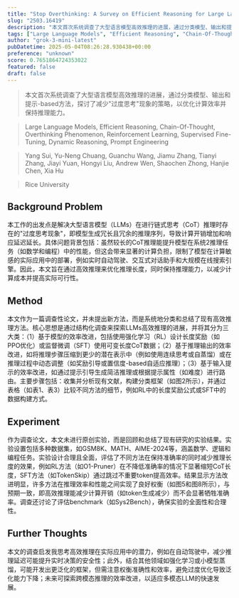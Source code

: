 ```yaml
---
title: "Stop Overthinking: A Survey on Efficient Reasoning for Large Language Models"
slug: "2503.16419"
description: "本文首次系统调查了大型语言模型高效推理的进展，通过分类模型、输出和提示-based方法，探讨了减少\"过度思考\"现象的策略，以优化计算效率并保持推理能力。"
tags: ["Large Language Models", "Efficient Reasoning", "Chain-Of-Thought", "Overthinking Phenomenon", "Reinforcement Learning", "Supervised Fine-Tuning", "Dynamic Reasoning", "Prompt Engineering"]
author: "grok-3-mini-latest"
pubDatetime: 2025-05-04T08:26:28.930438+00:00
preference: "unknown"
score: 0.7651864724353022
featured: false
draft: false
---
```


> 本文首次系统调查了大型语言模型高效推理的进展，通过分类模型、输出和提示-based方法，探讨了减少"过度思考"现象的策略，以优化计算效率并保持推理能力。

> Large Language Models, Efficient Reasoning, Chain-Of-Thought, Overthinking Phenomenon, Reinforcement Learning, Supervised Fine-Tuning, Dynamic Reasoning, Prompt Engineering 

> Yang Sui, Yu-Neng Chuang, Guanchu Wang, Jiamu Zhang, Tianyi Zhang, Jiayi Yuan, Hongyi Liu, Andrew Wen, Shaochen Zhong, Hanjie Chen, Xia Hu

> Rice University 

## Background Problem

本工作的出发点是解决大型语言模型（LLMs）在进行链式思考（CoT）推理时存在的"过度思考现象"，即模型生成冗长且冗余的推理序列，导致计算开销增加和响应延迟延长。具体问题背景包括：虽然较长的CoT推理能提升模型在系统2推理任务（如数学和编程）中的性能，但这会带来显著的计算负担，限制了模型在计算敏感的实际应用中的部署，例如实时自动驾驶、交互式对话助手和大规模在线搜索引擎。因此，本文旨在通过高效推理来优化推理长度，同时保持推理能力，以减少计算成本并提高实际可行性。

## Method

本文作为一篇调查性论文，并未提出新方法，而是系统地分类和总结了现有高效推理方法。核心思想是通过结构化调查来探索LLMs高效推理的进展，并将其分为三大类：（1）基于模型的效率改进，包括使用强化学习（RL）设计长度奖励（如PPO优化）或监督微调（SFT）使用可变长度CoT数据；（2）基于推理输出的效率改进，如将推理步骤压缩到更少的潜在表示中（例如使用连续思考或自蒸馏）或在推理过程中动态调整（如奖励引导或置信度-based自适应推理）；（3）基于输入提示的效率改进，如通过提示引导生成简洁推理或根据提示属性（如难度）进行路由。主要步骤包括：收集并分析现有文献，构建分类框架（如图2所示），并通过表格（如表1、表3）比较不同方法的细节，例如RL中的长度奖励公式或SFT中的数据构建方式。

## Experiment

作为调查论文，本文未进行原创实验，而是回顾和总结了现有研究的实验结果。实验设置包括多种数据集，如GSM8K、MATH、AIME-2024等，涵盖数学、逻辑和编程任务。实验设计合理且全面，评估了不同方法在保持准确率的同时减少推理长度的效果，例如RL方法（如O1-Pruner）在不降低准确率的情况下显著缩短CoT长度，SFT方法（如TokenSkip）通过跳过不重要token提高效率。结果显示方法改进明显，许多方法在推理效率和性能之间实现了良好权衡（如图5和图8所示），与预期一致，即高效推理能减少计算开销（如token生成减少）而不会显著牺牲准确率。调查还讨论了评估benchmark（如Sys2Bench），确保实验的全面性和合理性。

## Further Thoughts 

本文的调查启发我思考高效推理在实际应用中的潜力，例如在自动驾驶中，减少推理延迟可能提升实时决策的安全性；此外，结合其他领域如强化学习或小模型蒸馏，可能开发出更泛化的框架，但需注意权衡准确性和效率，避免过度优化导致泛化能力下降；未来可探索跨模态推理的效率改进，以适应多模态LLM的快速发展。